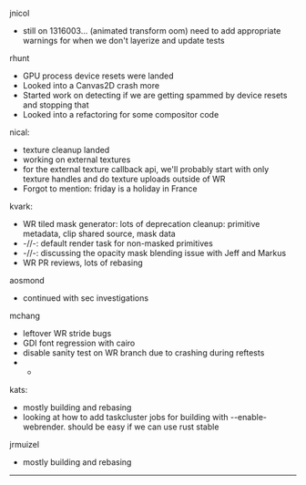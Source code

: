 jnicol
* still on 1316003... (animated transform oom) need to add appropriate warnings for when we don't layerize and update tests



rhunt
* GPU process device resets were landed
* Looked into a Canvas2D crash more
* Started work on detecting if we are getting spammed by device resets and stopping that
* Looked into a refactoring for some compositor code



nical:
* texture cleanup landed
* working on external textures
* for the external texture callback api, we'll probably start with only texture handles and do texture uploads outside of WR
* Forgot to mention: friday is a holiday in France



kvark:
* WR tiled mask generator: lots of deprecation cleanup: primitive metadata, clip shared source, mask data
* -//-: default render task for non-masked primitives
* -//-: discussing the opacity mask blending issue with Jeff and Markus
* WR PR reviews, lots of rebasing



aosmond
* continued with sec investigations



mchang
* leftover WR stride bugs
* GDI font regression with cairo
* disable sanity test on WR branch due to crashing during reftests
* * 


kats:
* mostly building and rebasing
* looking at how to add taskcluster jobs for building with --enable-webrender. should be easy if we can use rust stable



jrmuizel
* mostly building and rebasing

________________


